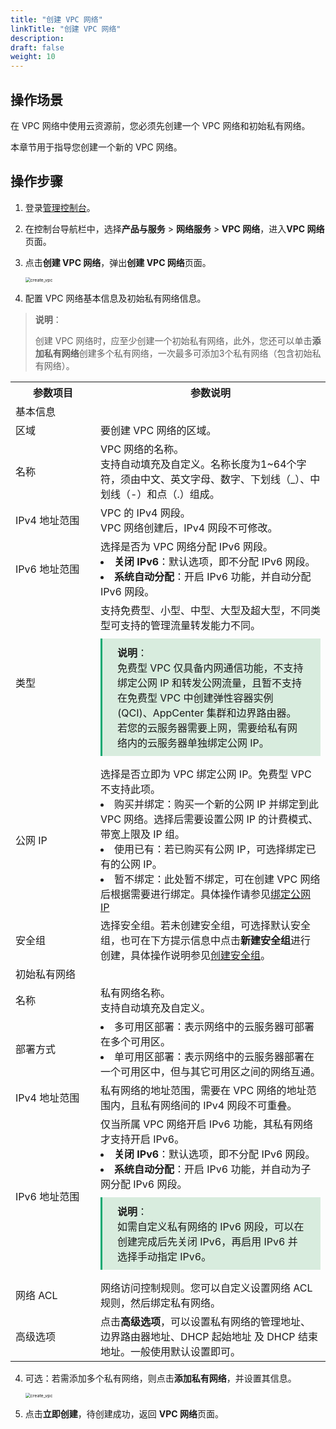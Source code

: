 ```yaml
---
title: "创建 VPC 网络"
linkTitle: "创建 VPC 网络"
description:
draft: false
weight: 10
---
```


## 操作场景

在 VPC 网络中使用云资源前，您必须先创建一个 VPC 网络和初始私有网络。

本章节用于指导您创建一个新的 VPC 网络。

## 操作步骤

1. 登录[管理控制台](https://console.shanhe.com/login)。

2. 在控制台导航栏中，选择**产品与服务** > **网络服务** > **VPC 网络**，进入**VPC 网络**页面。

2. 点击**创建 VPC 网络**，弹出**创建 VPC 网络**页面。

   <img src="../../../_images/501010_create_vpc.png" alt="create_vpc" style="zoom:50%;" />

4. 配置 VPC 网络基本信息及初始私有网络信息。

> **说明**：
>
> 创建 VPC 网络时，应至少创建一个初始私有网络，此外，您还可以单击**添加私有网络**创建多个私有网络，一次最多可添加3个私有网络（包含初始私有网络）。



<table>
  <tr>
  	<th style="width: 120px">参数项目</th>
 		<th>参数说明</th>
  </tr>
  <tr>
  <td colspan="2">基本信息</td>
  </tr>
  <tr>
  	<td>区域</td>
  	<td>要创建 VPC 网络的区域。</td>
  </tr>
  <tr>
  	<td>名称</td>
  	<td>VPC 网络的名称。<br>支持自动填充及自定义。名称长度为1~64个字符，须由中文、英文字母、数字、下划线（_）、中划线（-）和点（.）组成。</td>
  </tr>
  <tr>
  	<td>IPv4 地址范围</td>
  	<td>VPC 的 IPv4 网段。<br>VPC 网络创建后，IPv4 网段不可修改。<br></td>
  </tr>
  <tr>
  	<td>IPv6 地址范围</td>
  	<td>选择是否为 VPC 网络分配 IPv6 网段。<li><b>关闭 IPv6</b>：默认选项，即不分配 IPv6 网段。</li><li><b>系统自动分配</b>：开启 IPv6 功能，并自动分配 IPv6 网段。</li></td>
  </tr>
   <tr>
  	<td>类型</td>
  	<td>支持免费型、小型、中型、大型及超大型，不同类型可支持的管理流量转发能力不同。 <br>
     <div style="background-color: #D8ECDE;padding: 10px 24px; margin: 10px 0;border-left:3px solid #00a971;"><b>说明</b>：<br>免费型 VPC 仅具备内网通信功能，不支持绑定公网 IP 和转发公网流量，且暂不支持在免费型 VPC 中创建弹性容器实例(QCI)、AppCenter 集群和边界路由器。<br>若您的云服务器需要上网，需要给私有网络内的云服务器单独绑定公网 IP。</li>
      </div>
   	</td>
  </tr>
 <tr>
  	<td>公网 IP</td>
    <td>选择是否立即为 VPC 绑定公网 IP。免费型 VPC 不支持此项。
      <li>购买并绑定：购买一个新的公网 IP 并绑定到此 VPC 网络。选择后需要设置公网 IP 的计费模式、带宽上限及 IP 组。 </li>
      <li>使用已有：若已购买有公网 IP，可选择绑定已有的公网 IP。</li>
      <li>暂不绑定：此处暂不绑定，可在创建 VPC 网络后根据需要进行绑定。具体操作请参见<a href="/network/vpc/manual/vpcnet/26_bind_eip/">绑定公网 IP</a></li>
   </td>
  </tr>
 <tr>
  	<td>安全组</td>
    <td>选择安全组。若未创建安全组，可选择默认安全组，也可在下方提示信息中点击<b>新建安全组</b>进行创建，具体操作说明参见<a  href="/security/security_group/manual/sg_create">创建安全组</a>。</td>
  </tr>
   <tr>
  	<td colspan="2">初始私有网络</td>
  </tr>
   <tr>
  	<td>名称</td>
  	<td>私有网络名称。<br>支持自动填充及自定义。</td>
  </tr>
  <tr>
  		<td>部署方式</td>
  	<td><li>多可用区部署：表示网络中的云服务器可部署在多个可用区。</li>
      <li>单可用区部署：表示网络中的云服务器部署在一个可用区中，但与其它可用区之间的网络互通。</li>
    </td>
  </tr>
 <tr>
  	<td>IPv4 地址范围</td>
  	<td>私有网络的地址范围，需要在 VPC 网络的地址范围内，且私有网络间的 IPv4 网段不可重叠。</td>
  </tr>
	<tr>
  	<td>IPv6 地址范围</td>
  	<td>仅当所属 VPC 网络开启 IPv6 功能，其私有网络才支持开启 IPv6。<li><b>关闭 IPv6</b>：默认选项，即不分配 IPv6 网段。</li><li><b>系统自动分配</b>：开启 IPv6 功能，并自动为子网分配 IPv6 网段。</li>  
      <div style="background-color: #D8ECDE;padding: 10px 24px; margin: 10px 0;border-left:3px solid #00a971;"><b>说明</b>：<br>如需自定义私有网络的 IPv6 网段，可以在创建完成后先关闭 IPv6，再启用 IPv6 并选择手动指定 IPv6。
      </div></td>
  </tr>
	<tr>
  </tr>
	<tr>
  	<td>网络 ACL</td>
  	<td>网络访问控制规则。您可以自定义设置网络 ACL 规则，然后绑定私有网络。</td>
  </tr>
  <tr>
  	<td>高级选项</td>
  	<td>点击<b>高级选项</b>，可以设置私有网络的管理地址、边界路由器地址、DHCP 起始地址 及 DHCP 结束地址。一般使用默认设置即可。
    </td>
  </tr>
</table>




4. 可选：若需添加多个私有网络，则点击**添加私有网络**，并设置其信息。

   <img src="../../../_images/501010_create_vpc_2.png" alt="create_vpc" style="zoom:50%;" />

5. 点击**立即创建**，待创建成功，返回 **VPC 网络**页面。

